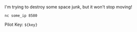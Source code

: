 I'm trying to destroy some space junk, but it won't stop moving!

`nc some_ip 8580`

Pilot Key: `${key}`